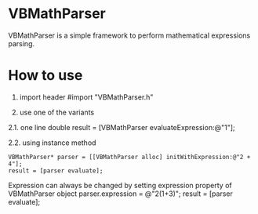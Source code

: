 VBMathParser
============

VBMathParser is a simple framework to perform mathematical expressions parsing.

# How to use

1. import header
    #import "VBMathParser.h"

2. use one of the variants

2.1. one line
    double result = [VBMathParser evaluateExpression:@"1"];

2.2. using instance method

    VBMathParser* parser = [[VBMathParser alloc] initWithExpression:@"2 + 4"];
    result = [parser evaluate];

Expression can always be changed by setting expression property of VBMathParser object
    parser.expression = @"2(1+3)";
    result = [parser evaluate];
